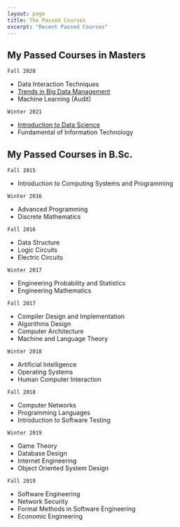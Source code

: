 ```yaml
---
layout: page
title: The Passed Courses
excerpt: "Recent Passed Courses"
---
```


## My Passed Courses in Masters
`Fall 2020`
- Data Interaction Techniques
- [Trends in Big Data Management](http://people.scs.carleton.ca/~ahmedelroby/COMP5118_F20/)
- Machine Learning (Audit)  

`Winter 2021`
- [Introduction to Data Science](http://people.scs.carleton.ca/~majidkomeili/Teaching/DATA5000-W21/home.html#schedule)
- Fundamental of Information Technology

## My Passed Courses in B.Sc.
`Fall 2015`
- Introduction to Computing Systems and Programming  

`Winter 2016`
- Advanced Programming 
- Discrete Mathematics  
 
`Fall 2016`
- Data Structure
- Logic Circuits
- Electric Circuits  

`Winter 2017`
- Engineering Probability and Statistics
- Engineering Mathematics  

`Fall 2017`
- Compiler Design and Implementation
- Algorithms Design
- Computer Architecture
- Machine and Language Theory  

`Winter 2018`
- Artificial Intelligence
- Operating Systems
- Human Computer Interaction  

`Fall 2018`
- Computer Networks
- Programming Languages
- Introduction to Software Testing  

`Winter 2019`
- Game Theory
- Database Design
- Internet Engineering 
- Object Oriented System Design  

`Fall 2019`
- Software Engineering
- Network Security
- Formal Methods in Software Engineering
- Economic Engineering
